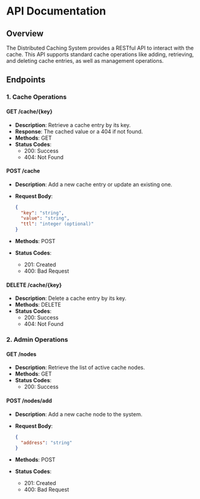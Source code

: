 # API Documentation

## Overview

The Distributed Caching System provides a RESTful API to interact with the cache. This API supports standard cache operations like adding, retrieving, and deleting cache entries, as well as management operations.

## Endpoints

### 1. Cache Operations

#### GET /cache/{key}

- **Description**: Retrieve a cache entry by its key.
- **Response**: The cached value or a 404 if not found.
- **Methods**: GET
- **Status Codes**:
  - 200: Success
  - 404: Not Found

#### POST /cache

- **Description**: Add a new cache entry or update an existing one.
- **Request Body**:

  ```json
  {
    "key": "string",
    "value": "string",
    "ttl": "integer (optional)"
  }
  ```

- **Methods**: POST
- **Status Codes**:
  - 201: Created
  - 400: Bad Request

#### DELETE /cache/{key}

- **Description**: Delete a cache entry by its key.
- **Methods**: DELETE
- **Status Codes**:
  - 200: Success
  - 404: Not Found

### 2. Admin Operations

#### GET /nodes

- **Description**: Retrieve the list of active cache nodes.
- **Methods**: GET
- **Status Codes**:
  - 200: Success

#### POST /nodes/add

- **Description**: Add a new cache node to the system.
- **Request Body**:

  ```json
  {
    "address": "string"
  }
  ```

- **Methods**: POST
- **Status Codes**:
  - 201: Created
  - 400: Bad Request
